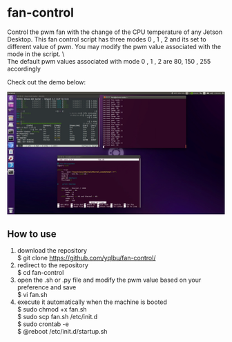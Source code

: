 # fan-control

Control the pwm fan with the change of the CPU temperature of any Jetson Desktop. 
This fan control script has three modes 0 , 1 , 2 and its set to different value of pwm. 
You may modify the pwm value associated with the mode in the script. \ \
The default pwm values associated with mode 0 , 1 , 2 are 80, 150 , 255 accordingly

Check out the demo below:

![](demo.png)

## How to use

1. download the repository \
   $ git clone https://github.com/yqlbu/fan-control/
2. redirect to the repository \
   $ cd fan-control
4. open the .sh or .py file and modify the pwm value based on your preference and save \
   $ vi fan.sh 
5. execute it automatically when the machine is booted \
   $ sudo chmod +x fan.sh \
   $ sudo scp fan.sh /etc/init.d \
   $ sudo crontab -e \
   $ @reboot /etc/init.d/startup.sh
